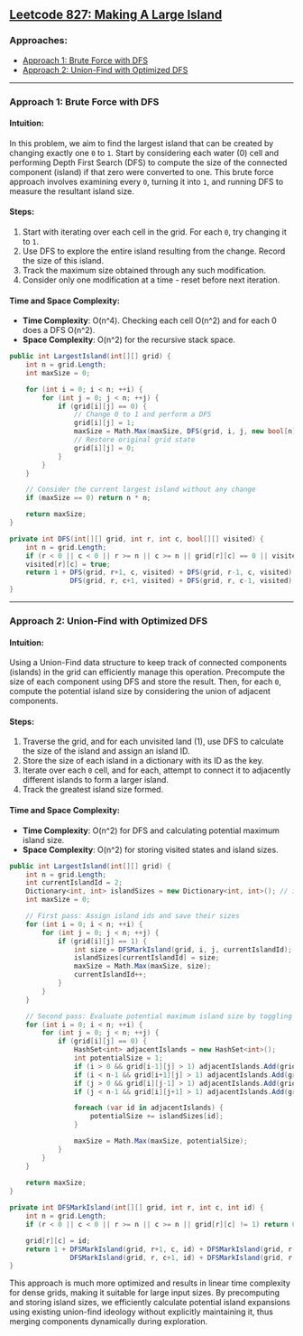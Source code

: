 ## [Leetcode 827: Making A Large Island](https://leetcode.com/problems/making-a-large-island/)

### Approaches:
- [Approach 1: Brute Force with DFS](#approach-1-brute-force-with-dfs)
- [Approach 2: Union-Find with Optimized DFS](#approach-2-union-find-with-optimized-dfs)

---

### Approach 1: Brute Force with DFS

#### Intuition:
In this problem, we aim to find the largest island that can be created by changing exactly one `0` to `1`. Start by considering each water (0) cell and performing Depth First Search (DFS) to compute the size of the connected component (island) if that zero were converted to one. This brute force approach involves examining every `0`, turning it into `1`, and running DFS to measure the resultant island size.

#### Steps:

1. Start with iterating over each cell in the grid. For each `0`, try changing it to `1`.
2. Use DFS to explore the entire island resulting from the change. Record the size of this island.
3. Track the maximum size obtained through any such modification.
4. Consider only one modification at a time - reset before next iteration.

#### Time and Space Complexity:
- **Time Complexity**: O(n^4). Checking each cell O(n^2) and for each 0 does a DFS O(n^2).
- **Space Complexity**: O(n^2) for the recursive stack space.

```csharp
public int LargestIsland(int[][] grid) {
    int n = grid.Length;
    int maxSize = 0;

    for (int i = 0; i < n; ++i) {
        for (int j = 0; j < n; ++j) {
            if (grid[i][j] == 0) {
                // Change 0 to 1 and perform a DFS
                grid[i][j] = 1;
                maxSize = Math.Max(maxSize, DFS(grid, i, j, new bool[n][].Select(x => new bool[n]).ToArray()));
                // Restore original grid state
                grid[i][j] = 0;
            }
        }
    }

    // Consider the current largest island without any change
    if (maxSize == 0) return n * n; 

    return maxSize;
}

private int DFS(int[][] grid, int r, int c, bool[][] visited) {
    int n = grid.Length;
    if (r < 0 || c < 0 || r >= n || c >= n || grid[r][c] == 0 || visited[r][c]) return 0;
    visited[r][c] = true;
    return 1 + DFS(grid, r+1, c, visited) + DFS(grid, r-1, c, visited) +
               DFS(grid, r, c+1, visited) + DFS(grid, r, c-1, visited);
}
```

---

### Approach 2: Union-Find with Optimized DFS

#### Intuition:
Using a Union-Find data structure to keep track of connected components (islands) in the grid can efficiently manage this operation. Precompute the size of each component using DFS and store the result. Then, for each `0`, compute the potential island size by considering the union of adjacent components.

#### Steps:

1. Traverse the grid, and for each unvisited land (1), use DFS to calculate the size of the island and assign an island ID.
2. Store the size of each island in a dictionary with its ID as the key.
3. Iterate over each `0` cell, and for each, attempt to connect it to adjacently different islands to form a larger island.
4. Track the greatest island size formed.

#### Time and Space Complexity:
- **Time Complexity**: O(n^2) for DFS and calculating potential maximum island size.
- **Space Complexity**: O(n^2) for storing visited states and island sizes.

```csharp
public int LargestIsland(int[][] grid) {
    int n = grid.Length;
    int currentIslandId = 2;
    Dictionary<int, int> islandSizes = new Dictionary<int, int>(); // island ID to size
    int maxSize = 0;

    // First pass: Assign island ids and save their sizes
    for (int i = 0; i < n; ++i) {
        for (int j = 0; j < n; ++j) {
            if (grid[i][j] == 1) {
                int size = DFSMarkIsland(grid, i, j, currentIslandId);
                islandSizes[currentIslandId] = size;
                maxSize = Math.Max(maxSize, size);
                currentIslandId++;
            }
        }
    }

    // Second pass: Evaluate potential maximum island size by toggling each 0
    for (int i = 0; i < n; ++i) {
        for (int j = 0; j < n; ++j) {
            if (grid[i][j] == 0) {
                HashSet<int> adjacentIslands = new HashSet<int>();
                int potentialSize = 1;
                if (i > 0 && grid[i-1][j] > 1) adjacentIslands.Add(grid[i-1][j]);
                if (i < n-1 && grid[i+1][j] > 1) adjacentIslands.Add(grid[i+1][j]);
                if (j > 0 && grid[i][j-1] > 1) adjacentIslands.Add(grid[i][j-1]);
                if (j < n-1 && grid[i][j+1] > 1) adjacentIslands.Add(grid[i][j+1]);

                foreach (var id in adjacentIslands) {
                    potentialSize += islandSizes[id];
                }

                maxSize = Math.Max(maxSize, potentialSize);
            }
        }
    }
    
    return maxSize;
}

private int DFSMarkIsland(int[][] grid, int r, int c, int id) {
    int n = grid.Length;
    if (r < 0 || c < 0 || r >= n || c >= n || grid[r][c] != 1) return 0;

    grid[r][c] = id;
    return 1 + DFSMarkIsland(grid, r+1, c, id) + DFSMarkIsland(grid, r-1, c, id) +
               DFSMarkIsland(grid, r, c+1, id) + DFSMarkIsland(grid, r, c-1, id);
}
```

This approach is much more optimized and results in linear time complexity for dense grids, making it suitable for large input sizes. By precomputing and storing island sizes, we efficiently calculate potential island expansions using existing union-find ideology without explicitly maintaining it, thus merging components dynamically during exploration.

